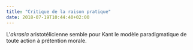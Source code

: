 ```yaml
---
title: "Critique de la raison pratique"
date: 2018-07-19T10:44:40+02:00
---
```


L'*akrasia* aristotélicienne semble pour Kant le modèle paradigmatique de toute action à prétention morale.